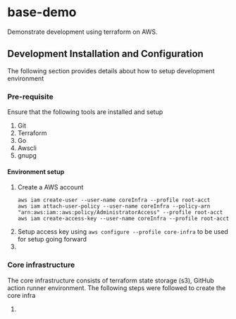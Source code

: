 
# base-demo
Demonstrate development using terraform on AWS.


## Development Installation and Configuration

The following section provides details about how to setup development environment

### Pre-requisite

Ensure that the following tools are installed and setup

1. Git
2. Terraform
3. Go
4. Awscli
5. gnupg

#### Environment setup

1. Create a AWS account
     ```
   aws iam create-user --user-name coreInfra --profile root-acct
   aws iam attach-user-policy --user-name coreInfra --policy-arn "arn:aws:iam::aws:policy/AdministratorAccess" --profile root-acct
   aws iam create-access-key --user-name coreInfra --profile root-acct
   ```
2. Setup access key using `aws configure --profile core-infra` to be used for setup going forward
3. 

### Core infrastructure

The core infrastructure consists of terraform state storage (s3), GitHub action runner environment. The following steps were followed to create the core infra

1. 

